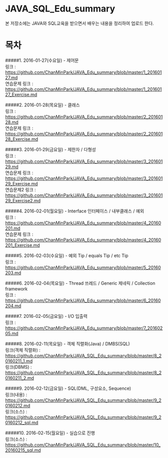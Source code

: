# JAVA_SQL_Edu_summary  
본 저장소에는 JAVA와 SQL교육을 받으면서 배우는 내용을 정리하여 업로드 한다.  

# 목차  
#####1. 2016-01-27(수요일) - 제어문  
링크 : https://github.com/ChanMinPark/JAVA_Edu_summary/blob/master/1_20160127.md  
연습문제 링크 : https://github.com/ChanMinPark/JAVA_Edu_summary/blob/master/1_20160127_Exercise.md  

#####2. 2016-01-28(목요일) - 클래스  
링크 : https://github.com/ChanMinPark/JAVA_Edu_summary/blob/master/2_20160128.md  
연습문제 링크 : https://github.com/ChanMinPark/JAVA_Edu_summary/blob/master/2_20160128_Exercise.md  

#####3. 2016-01-29(금요일) - 제한자 / 다형성  
링크 : https://github.com/ChanMinPark/JAVA_Edu_summary/blob/master/3_20160129.md  
연습문제 링크 : https://github.com/ChanMinPark/JAVA_Edu_summary/blob/master/3_20160129_Exercise.md  
연습문제2 링크 : https://github.com/ChanMinPark/JAVA_Edu_summary/blob/master/3_20160129_Exercise2.md  

#####4. 2016-02-01(월요일) - Interface 인터페이스 / 내부클래스 / 예외  
링크 : https://github.com/ChanMinPark/JAVA_Edu_summary/blob/master/4_20160201.md  
연습문제 링크 : https://github.com/ChanMinPark/JAVA_Edu_summary/blob/master/4_20160201_Exercise.md  

#####5. 2016-02-03(수요일) - 예외 Tip / equals Tip / etc Tip  
링크 : https://github.com/ChanMinPark/JAVA_Edu_summary/blob/master/5_20160203.md  

#####6. 2016-02-04(목요일) - Thread 쓰레드 / Generic 제네릭 / Collection framework  
링크 : https://github.com/ChanMinPark/JAVA_Edu_summary/blob/master/6_20160204.md  

#####7. 2016-02-05(금요일) - I/O 입출력  
링크 : https://github.com/ChanMinPark/JAVA_Edu_summary/blob/master/7_20160205.md  

#####8. 2016-02-11(목요일) - 객체 직렬화(Java) / DMBS(SQL)  
링크(객체 직렬화) : https://github.com/ChanMinPark/JAVA_SQL_Edu_summary/blob/master/8_20160211_1.md  
링크(DBMS) : https://github.com/ChanMinPark/JAVA_SQL_Edu_summary/blob/master/8_20160211_2.md  

#####9. 2016-02-12(금요일) - SQL(DML, 구성요소, Sequence)  
링크(내용) : https://github.com/ChanMinPark/JAVA_SQL_Edu_summary/blob/master/9_20160212.md  
링크(소스) : https://github.com/ChanMinPark/JAVA_SQL_Edu_summary/blob/master/9_20160212_sql.md  

#####10. 2016-02-15(월요일) - 실습으로 진행  
링크(소스) : https://github.com/ChanMinPark/JAVA_SQL_Edu_summary/blob/master/10_20160215_sql.md  

